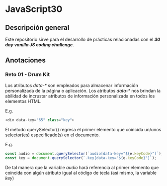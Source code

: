 # JavaScript30
## Descripción general

Este repositorio sirve para el desarrollo de prácticas relacionadas
con el **_30 day vanilla JS coding challenge_**.

## Anotaciones

### Reto 01 - Drum Kit

Los atributos _data-*_ son empleados para almacenar información
personalizada de la página o aplicación. Los atributos _data-*_
nos brindan la abilidad de incrustar atributos de información
personalizada en todos los elementos HTML.

E.g.

```javascript
<div data-key="65" class="key">
```

El método querySelector() regresa el primer elemento que coincida
un/unos selector(es) especificado(s) en el documento.

E.g.

```javascript
const audio = document.querySelector(`audio[data-key="${e.keyCode}"]`);
const key = document.querySelector(`.key[data-key="${e.keyCode}"]`);
```
De tal manera que la variable _audio_ hará referencia al primer elemento
que coincida con algún atributo igual al código de tecla (así mismo, la
variable _key_)
